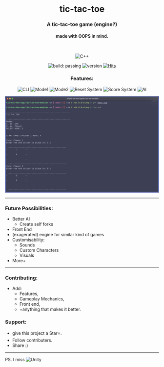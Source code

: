 <div align=center>

# tic-tac-toe
### A tic-tac-toe game (engine?) 
#### made with OOPS in mind. 
<br>

![C++](https://img.shields.io/badge/c++-%2300599C.svg?style=for-the-badge&logo=c%2B%2B&logoColor=white) 
<br>

![build: passing](https://img.shields.io/badge/build-Playable-yellow)
![version](https://img.shields.io/badge/version-0.1.12-lightgreen)
[![Hits](https://hits.sh/github.com/gamedevCloudy/tic-tac-toe-cpp.svg)](https://hits.sh/github.com/gamedevCloudy/tic-tac-toe-cpp)
<br>

### Features: 
![CLI](https://img.shields.io/badge/RunsVia-CLI-yellow)
![Mode1](https://img.shields.io/badge/Mode-VsCpu-red)
![Mode2](https://img.shields.io/badge/Mode-TwoPlayer-blue)
![Reset System](https://img.shields.io/badge/System-Reset%20System-green)
![Score System](https://img.shields.io/badge/System-Score%20System-green)
![AI](https://img.shields.io/badge/AI-Smart%20Enemey%20AI-yellow)
<br>

![Screenshot](.images/screenshot.png)
</div>

--- 

### Future Possibilities: 

- Better AI
    - Create self forks
- Front End
- (exagerated) engine for similar kind of games 
- Customisability: 
    - Sounds
    - Custom Characters 
    - Visuals
- More+ 

---
### Contributing: 
- Add:
    - Features, 
    - Gameplay Mechanics, 
    - Front end, 
    - +anything that makes it better.

### Support:
- give this project a Star⭐️. 
- Follow contributers.
- Share :)

---

PS. I miss ![Unity](https://img.shields.io/badge/-unity-FFFFFF.svg?logo=unity&logoColor=black) 

